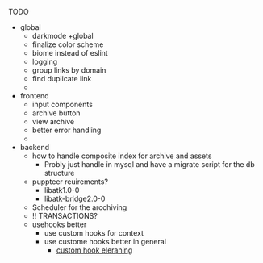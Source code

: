 TODO
* global
  * darkmode +global
  * finalize color scheme
  * biome instead of eslint
  * logging
  * group links by domain
  * find duplicate link
  * 
* frontend
  * input components
  * archive button
  * view archive
  * better error handling
  *  
* backend 
  * how to handle composite index for archive and assets
    * Probly just handle in mysql and have a migrate script for the db structure
  * puppteer reuirements?
    * libatk1.0-0
    * libatk-bridge2.0-0
  * Scheduler for the arcchiving
  * !! TRANSACTIONS?
  * usehooks better
    * use custom hooks for context
    * use custome hooks better in general
      * [custom hook eleraning](https://www.linkedin.com/learning/react-hooks/reusing-form-logic-with-custom-hooks?autoSkip=true&dApp=206046736&resume=false&u=2092596)

